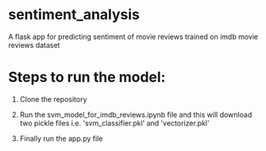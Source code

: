 # sentiment_analysis
A flask app for predicting sentiment of movie reviews trained on imdb movie reviews dataset 

# Steps to run the model:
1. Clone the repository 

2. Run the svm_model_for_imdb_reviews.ipynb file and this will download two pickle files i.e. 'svm_classifier.pkl' and 'vectorizer.pkl' 

3. Finally run the app.py file





